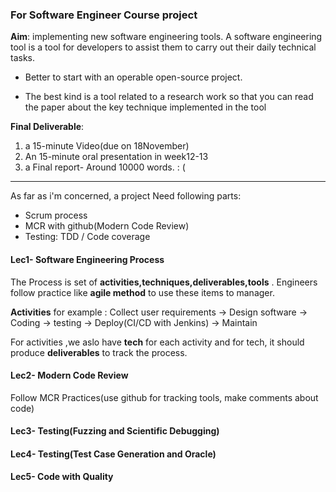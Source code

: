 ### For Software Engineer Course project

**Aim**: implementing new software engineering tools. A software engineering tool is a tool for developers to assist them to carry out their daily technical tasks.

* Better to start with an operable open-source project.

* The best kind is a tool related to a research work so that you can read the paper
  about the key technique implemented in the tool

**Final Deliverable**: 

1. a 15-minute Video(due on 18November) 
2. An 15-minute oral presentation in week12-13 
3. a Final report- Around 10000 words.   : (

------

As far as i'm concerned, a project Need following parts:

- Scrum process
- MCR with github(Modern Code Review)
- Testing: TDD / Code coverage 

#### Lec1- Software Engineering Process

The Process is set of **activities,techniques,deliverables,tools** . Engineers follow practice like **agile method** to use these items to manager.

**Activities** for example : Collect user requirements -> Design software -> Coding -> testing -> Deploy(CI/CD with Jenkins) -> Maintain 

For activities ,we aslo have **tech** for each activity and for tech, it should produce **deliverables** to track the process.

#### Lec2- Modern Code Review

Follow MCR Practices(use github for tracking tools, make comments about code)

#### Lec3- Testing(Fuzzing and Scientific Debugging)

#### Lec4- Testing(Test Case Generation and Oracle)

#### Lec5- Code with Quality





